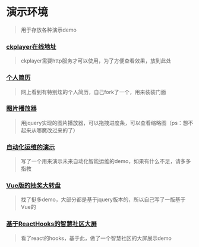 # 演示环境
> 用于存放各种演示demo

### [ckplayer在线地址](https://demo.yangxl.cn/ckplayer/sample/index.html)
> ckplayer需要http服务才可以使用，为了方便查看效果，放到此处

### [个人简历](https://demo.yangxl.cn/resume/)
> 网上看到有特别炫的个人简历，自己fork了一个，用来装装门面

### [图片播放器](https://demo.yangxl.cn/image-player/)
> 用jquery实现的图片播放器，可以拖拽进度条，可以查看缩略图（ps：想不起来从哪魔改过来的了）

### [自动化运维的演示](https://demo.yangxl.cn/ai-operation/)
> 写了一个用来演示未来自动化智能运维的demo，如果有什么不足，请多多指教

### [Vue版的抽奖大转盘](https://demo.yangxl.cn/lottery/)
> 找了挺多demo，大部分都是基于jquery版本的，所以自己写了一版基于Vue的

### [基于ReactHooks的智慧社区大屏](https://demo.yangxl.cn/demo/community/?id=changzhi)
> 看了react的hooks，基于此，做了一个智慧社区的大屏展示demo